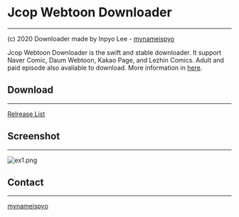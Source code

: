 # Jcop Webtoon Downloader
---
(c) 2020 Downloader made by Inpyo Lee - [mynameispyo](https://github.com/mynameispyo/JcopWebtoonDownloader)


Jcop Webtoon Downloader is the swift and stable downloader. It support Naver Comic, Daum Webtoon, Kakao Page, and Lezhin Comics. Adult and paid episode also avaliable to download. More information in [here](https://blog.naver.com/the3countrys/222106929101).

## Download
---
[Relrease List](https://github.com/mynameispyo/JcopWebtoonDownloader/releases)

## Screenshot
---
![ex1.png](https://raw.githubusercontent.com/mynameispyo/JcopWebtoonDownloader/master/screens/ex1.png)

## Contact
---
[mynameispyo](mailto:mynameispyo@gmail.com)